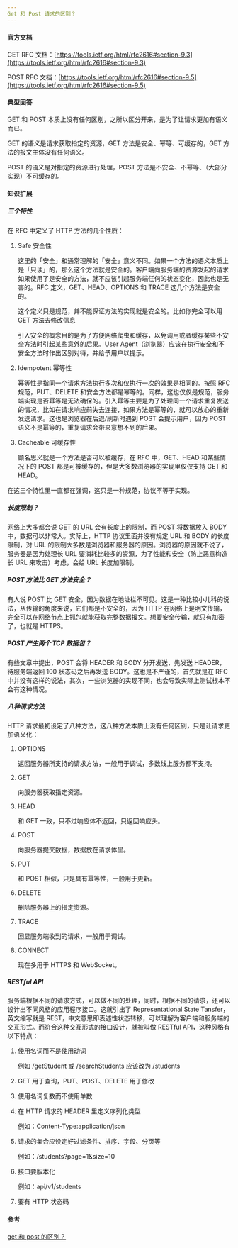 ```yaml
---
Get 和 Post 请求的区别？
---
```


#### 官方文档

GET RFC 文档：[https://tools.ietf.org/html/rfc2616#section-9.3](https://tools.ietf.org/html/rfc2616#section-9.3)

POST RFC 文档：[https://tools.ietf.org/html/rfc2616#section-9.5](https://tools.ietf.org/html/rfc2616#section-9.5)

#### 典型回答

GET 和 POST 本质上没有任何区别，之所以区分开来，是为了让请求更加有语义而已。

GET 的语义是请求获取指定的资源，GET 方法是安全、幂等、可缓存的，GET 方法的报文主体没有任何语义。

POST 的语义是对指定的资源进行处理，POST 方法是不安全、不幂等、（大部分实现）不可缓存的。

#### 知识扩展

##### 三个特性

在 RFC 中定义了 HTTP 方法的几个性质：

1. Safe 安全性

   这里的「安全」和通常理解的「安全」意义不同。如果一个方法的语义本质上是「只读」的，那么这个方法就是安全的。客户端向服务端的资源发起的请求如果使用了是安全的方法，就不应该引起服务端任何的状态变化，因此也是无害的。RFC 定义，GET、HEAD、OPTIONS 和 TRACE 这几个方法是安全的。

   这个定义只是规范，并不能保证方法的实现就是安全的。比如你完全可以用 GET 方法去修改信息

   引入安全的概念目的是为了方便网络爬虫和缓存，以免调用或者缓存某些不安全方法时引起某些意外的后果。User Agent（浏览器）应该在执行安全和不安全方法时作出区别对待，并给予用户以提示。

2. Idempotent 幂等性

   幂等性是指同一个请求方法执行多次和仅执行一次的效果是相同的。按照 RFC 规范，PUT、DELETE 和安全方法都是幂等的。同样，这也仅仅是规范，服务端实现是否幂等是无法确保的。引入幂等主要是为了处理同一个请求重复发送的情况，比如在请求响应前失去连接，如果方法是幂等的，就可以放心的重新发送请求。这也是浏览器在后退/刷新时遇到 POST 会提示用户，因为 POST 语义不是幂等的，重复请求会带来意想不到的后果。

3. Cacheable 可缓存性

   顾名思义就是一个方法是否可以被缓存，在 RFC 中，GET、HEAD 和某些情况下的 POST 都是可被缓存的，但是大多数浏览器的实现里仅仅支持 GET 和 HEAD。

在这三个特性里一直都在强调，这只是一种规范，协议不等于实现。

##### 长度限制？

网络上大多都会说 GET 的 URL 会有长度上的限制，而 POST 将数据放入 BODY 中，数据可以非常大。实际上，HTTP 协议里面并没有规定 URL 和 BODY 的长度限制，对 URL 的限制大多数是浏览器和服务器的原因。浏览器的原因就不说了，服务器是因为处理长 URL 要消耗比较多的资源，为了性能和安全（防止恶意构造长 URL 来攻击）考虑，会给 URL 长度加限制。

##### POST 方法比 GET 方法安全？

有人说 POST 比 GET 安全，因为数据在地址栏不可见。这是一种比较小儿科的说法，从传输的角度来说，它们都是不安全的，因为 HTTP 在网络上是明文传输，完全可以在网络节点上抓包就能获取完整数据报文。想要安全传输，就只有加密了，也就是 HTTPS。

##### POST 产生两个 TCP 数据包？

有些文章中提出，POST 会将 HEADER 和 BODY 分开发送，先发送 HEADER，待服务端返回 100 状态码之后再发送 BODY。这也是不严谨的，首先就是在 RFC 中并没有这样的说法，其次，一些浏览器的实现不同，也会导致实际上测试根本不会有这种情况。

##### 八种请求方法

HTTP 请求最初设定了八种方法，这八种方法本质上没有任何区别，只是让请求更加语义化：

1. OPTIONS

   返回服务器所支持的请求方法，一般用于调试，多数线上服务都不支持。

2. GET

   向服务器获取指定资源。

3. HEAD

   和 GET 一致，只不过响应体不返回，只返回响应头。

4. POST

   向服务器提交数据，数据放在请求体里。

5. PUT

   和 POST 相似，只是具有幂等性，一般用于更新。

6. DELETE

   删除服务器上的指定资源。

7. TRACE

   回显服务端收到的请求，一般用于调试。

8. CONNECT

   现在多用于 HTTPS 和 WebSocket。

##### RESTful API

服务端根据不同的请求方式，可以做不同的处理，同时，根据不同的请求，还可以设计出不同风格的应用程序接口。这就引出了 Representational State Tansfer，英文缩写就是 REST，中文意思即表述性状态转移，可以理解为客户端和服务端的交互形式。而符合这种交互形式的接口设计，就被叫做 RESTful API，这种风格有以下特点：

1. 使用名词而不是使用动词

   例如 /getStudent 或 /searchStudents 应该改为 /students

2. GET 用于查询，PUT、POST、DELETE 用于修改

3. 使用名词复数而不使用单数

4. 在 HTTP 请求的 HEADER 里定义序列化类型

   例如：Content-Type:application/json

5. 请求的集合应设定好过滤条件、排序、字段、分页等

   例如：/students?page=1&size=10

6. 接口要版本化

   例如：api/v1/students

7. 要有 HTTP 状态码

#### 参考

[get 和 post 的区别？](https://www.zhihu.com/question/28586791/answer/145424285)